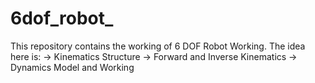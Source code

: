 # 6dof_robot_
This repository contains the working of 6 DOF Robot Working. 
The idea here is: 
-> Kinematics Structure
-> Forward and Inverse Kinematics
-> Dynamics Model and Working

